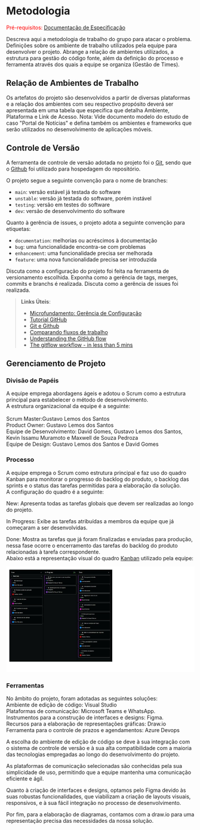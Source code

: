 
# Metodologia

<span style="color:red">Pré-requisitos: <a href="2-Especificação do Projeto.md"> Documentação de Especificação</a></span>

Descreva aqui a metodologia de trabalho do grupo para atacar o problema. Definições sobre os ambiente de trabalho utilizados pela  equipe para desenvolver o projeto. Abrange a relação de ambientes utilizados, a estrutura para gestão do código fonte, além da definição do processo e ferramenta através dos quais a equipe se organiza (Gestão de Times).

## Relação de Ambientes de Trabalho

Os artefatos do projeto são desenvolvidos a partir de diversas plataformas e a relação dos ambientes com seu respectivo propósito deverá ser apresentada em uma tabela que especifica que detalha Ambiente, Plataforma e Link de Acesso. 
Nota: Vide documento modelo do estudo de caso "Portal de Notícias" e defina também os ambientes e frameworks que serão utilizados no desenvolvimento de aplicações móveis.

## Controle de Versão

A ferramenta de controle de versão adotada no projeto foi o
[Git](https://git-scm.com/), sendo que o [Github](https://github.com)
foi utilizado para hospedagem do repositório.

O projeto segue a seguinte convenção para o nome de branches:

- `main`: versão estável já testada do software
- `unstable`: versão já testada do software, porém instável
- `testing`: versão em testes do software
- `dev`: versão de desenvolvimento do software

Quanto à gerência de issues, o projeto adota a seguinte convenção para
etiquetas:

- `documentation`: melhorias ou acréscimos à documentação
- `bug`: uma funcionalidade encontra-se com problemas
- `enhancement`: uma funcionalidade precisa ser melhorada
- `feature`: uma nova funcionalidade precisa ser introduzida

Discuta como a configuração do projeto foi feita na ferramenta de versionamento escolhida. Exponha como a gerência de tags, merges, commits e branchs é realizada. Discuta como a gerência de issues foi realizada.

> **Links Úteis**:
> - [Microfundamento: Gerência de Configuração](https://pucminas.instructure.com/courses/87878/)
> - [Tutorial GitHub](https://guides.github.com/activities/hello-world/)
> - [Git e Github](https://www.youtube.com/playlist?list=PLHz_AreHm4dm7ZULPAmadvNhH6vk9oNZA)
>  - [Comparando fluxos de trabalho](https://www.atlassian.com/br/git/tutorials/comparing-workflows)
> - [Understanding the GitHub flow](https://guides.github.com/introduction/flow/)
> - [The gitflow workflow - in less than 5 mins](https://www.youtube.com/watch?v=1SXpE08hvGs)

## Gerenciamento de Projeto

### Divisão de Papéis

A equipe emprega abordagens ágeis e adotou o Scrum como a estrutura principal para estabelecer o método de desenvolvimento. <br>
A estrutura organizacional da equipe é a seguinte: <br>
<br>
Scrum Master:Gustavo Lemos dos Santos<br>
Product Owner: Gustavo Lemos dos Santos<br>
Equipe de Desenvolvimento: David Gomes, Gustavo Lemos dos Santos, Kevin Issamu Muramoto e Maxwell de Souza Pedroza<br>
Equipe de Design: Gustavo Lemos dos Santos e David Gomes<br>


### Processo

A equipe emprega o Scrum como estrutura principal e faz uso do quadro Kanban para monitorar o progresso do backlog do produto, o backlog das sprints e o status das tarefas permitidas para a elaboração da solução.<br>
A configuração do quadro é a seguinte:<br>

New: Apresenta todas as tarefas globais que devem ser realizadas ao longo do projeto.<br>

In Progress: Exibe as tarefas atribuídas a membros da equipe que já começaram a ser desenvolvidas.<br>

Done: Mostra as tarefas que já foram finalizadas e enviadas para produção, nessa fase ocorre o encerramento das tarefas do backlog do produto relacionadas à tarefa correspondente.<br>
Abaixo está a representação visual do quadro <a href="https://dev.azure.com/1281703/Eixo%203%20-%20App%20Mobile/_boards/board/t/Eixo%203%20-%20App%20Mobile%20Team/Features">Kanban</a> utilizado pela equipe:<br>

<img src="/docs/img/Card.jpg">

 

### Ferramentas

No âmbito do projeto, foram adotadas as seguintes soluções:<br>
Ambiente de edição de código: Visual Studio<br>
Plataformas de comunicação: Microsoft Teams e WhatsApp.<br>
Instrumentos para a construção de interfaces e designs: Figma.<br>
Recursos para a elaboração de representações gráficas: Draw.io<br>
Ferramenta para o controle de prazos e agendamentos: Azure Devops<br>

A escolha do ambiente de edição de código se deve à sua integração com o sistema de controle de versão e à sua alta compatibilidade com a maioria das tecnologias empregadas ao longo do desenvolvimento do projeto.<br>

As plataformas de comunicação selecionadas são conhecidas pela sua simplicidade de uso, permitindo que a equipe mantenha uma comunicação eficiente e ágil.<br>

Quanto à criação de interfaces e designs, optamos pelo Figma devido às suas robustas funcionalidades, que viabilizam a criação de layouts visuais, responsivos, e à sua fácil integração no processo de desenvolvimento.<br>

Por fim, para a elaboração de diagramas, contamos com a draw.io para uma representação precisa das necessidades da nossa solução.<br>

